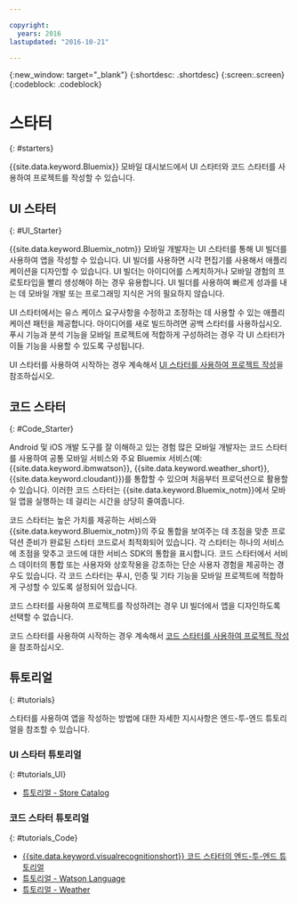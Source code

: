 ```yaml
---

copyright:
  years: 2016
lastupdated: "2016-10-21"

---
```

{:new_window: target="_blank"}
{:shortdesc: .shortdesc}
{:screen:.screen}
{:codeblock: .codeblock}

# 스타터
{: #starters}

{{site.data.keyword.Bluemix}} 모바일 대시보드에서 UI 스타터와 코드 스타터를 사용하여 프로젝트를 작성할 수 있습니다. 


## UI 스타터
{: #UI_Starter}

{{site.data.keyword.Bluemix_notm}} 모바일 개발자는 UI 스타터를 통해 UI 빌더를 사용하여 앱을 작성할 수 있습니다. UI 빌더를 사용하면 시각 편집기를 사용해서 애플리케이션을 디자인할 수 있습니다.<!--The UI Builder assists you when you have an idea to prototype quickly.--> UI 빌더는 아이디어를 스케치하거나 모바일 경험의 프로토타입을 빨리 생성해야 하는 경우 유용합니다. UI 빌더를 사용하여 빠르게 성과를 내는 데 모바일 개발 또는 프로그래밍 지식은 거의 필요하지 않습니다. <!-- The UI Starters give you patterns of applications that enable you to modify and adjust to your use case needs. If you want to start from scratch and build an idea up from nothing use the Empty starter. Each UI starter is configured to be enabled with Push and Analytics capabilities if you decide to configure this for you Mobile Project.*App views can be bound to data with little programming knowledge, which enables apps to be started and native source code to be generated quickly.* -->

UI 스타터에서는 유스 케이스 요구사항을 수정하고 조정하는 데 사용할 수 있는 애플리케이션 패턴을 제공합니다. 아이디어를 새로 빌드하려면 공백 스타터를 사용하십시오. 푸시 기능과 분석 기능을 모바일 프로젝트에 적합하게 구성하려는 경우 각 UI 스타터가 이들 기능을 사용할 수 있도록 구성됩니다. 

UI 스타터를 사용하여 시작하는 경우 계속해서 [UI 스타터를 사용하여 프로젝트 작성](projects_ui.html)을 참조하십시오. 

<!-- If you choose to create your project with a UI Starter, you have the option to design your app from within the UI Builder.-->


## 코드 스타터
{: #Code_Starter}

Android 및 iOS 개발 도구를 잘 이해하고 있는 경험 많은 모바일 개발자는 코드 스타터를 사용하여 공통 모바일 서비스와 주요 Bluemix 서비스(예: {{site.data.keyword.ibmwatson}}, {{site.data.keyword.weather_short}}, {{site.data.keyword.cloudant}})를 통합할 수 있으며 처음부터 프로덕션으로 활용할 수 있습니다. 이러한 코드 스타터는 {{site.data.keyword.Bluemix_notm}}에서 모바일 앱을 실행하는 데 걸리는 시간을 상당히 줄여줍니다. 

코드 스타터는 높은 가치를 제공하는 서비스와 {{site.data.keyword.Bluemix_notm}}의 주요 통합을 보여주는 데 초점을 맞춘 프로덕션 준비가 완료된 스타터 코드로서 최적화되어 있습니다. 각 스타터는 하나의 서비스에 초점을 맞추고 코드에 대한 서비스 SDK의 통합을 표시합니다. 코드 스타터에서 서비스 데이터의 통합 또는 사용자와 상호작용을 강조하는 단순 사용자 경험을 제공하는 경우도 있습니다. 각 코드 스타터는 푸시, 인증 및 기타 기능을 모바일 프로젝트에 적합하게 구성할 수 있도록 설정되어 있습니다. 

코드 스타터를 사용하여 프로젝트를 작성하려는 경우 UI 빌더에서 앱을 디자인하도록 선택할 수 없습니다. 

코드 스타터를 사용하여 시작하는 경우 계속해서 [코드 스타터를 사용하여 프로젝트 작성](projects_code.html)을 참조하십시오. 

## 튜토리얼
{: #tutorials}

스타터를 사용하여 앱을 작성하는 방법에 대한 자세한 지시사항은 엔드-투-엔드 튜토리얼을 참조할 수 있습니다.  

### UI 스타터 튜토리얼
{: #tutorials_UI}

* [튜토리얼 - Store Catalog](tutorial_store_catalog.html)

### 코드 스타터 튜토리얼
{: #tutorials_Code}

* [{{site.data.keyword.visualrecognitionshort}} 코드 스타터의 엔드-투-엔드 튜토리얼](tutorial.html)
* [튜토리얼 - Watson Language](tutorial_watson_language.html)
* [튜토리얼 - Weather](tutorial_weather.html)
